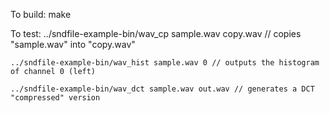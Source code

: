 To build:
	make

To test:
	../sndfile-example-bin/wav_cp sample.wav copy.wav // copies "sample.wav" into "copy.wav"
	
	../sndfile-example-bin/wav_hist sample.wav 0 // outputs the histogram of channel 0 (left)
	
	../sndfile-example-bin/wav_dct sample.wav out.wav // generates a DCT "compressed" version

